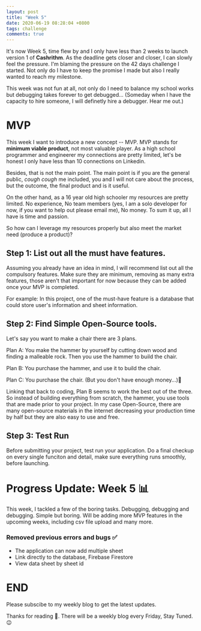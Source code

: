 ```yaml
---
layout: post
title: "Week 5"
date: 2020-06-19 08:28:04 +0800
tags: challenge
comments: true
---
```


It's now Week 5, time flew by and I only have less than 2 weeks to launch version 1 of **Cashrithm**. As the deadline gets closer and closer, I can slowly feel the pressure. I'm blaming the pressure on the 42 days challenge I started. Not only do I have to keep the promise I made but also I really wanted to reach my milestone.

This week was not fun at all, not only do I need to balance my school works but debugging takes forever to get debugged... (Someday when I have the capacity to hire someone, I will definetly hire a debugger. Hear me out.)

# MVP

This week I want to introduce a new concept -- MVP. MVP stands for **minimum viable product**, not most valuable player. As a high school programmer and engineerer my connections are pretty limited, let's be honest I only have less than 10 connections on Linkedin.

Besides, that is not the main point. The main point is if you are the general public, _cough cough_ me included, you and I will not care about the process, but the outcome, the final product and is it useful.

On the other hand, as a 16 year old high schooler my resources are pretty limited. No experience, No team members (yes, I am a solo developer for now, if you want to help out please email me), No money. To sum it up, all I have is time and passion.

So how can I leverage my resources properly but also meet the market need (produce a product)?

## Step 1: List out all the must have features.

Assuming you already have an idea in mind, I will recommend list out all the compulsory features. Make sure they are minimum, removing as many extra features, those aren't that important for now because they can be added once your MVP is completed.

For example:
In this project, one of the must-have feature is a database that could store user's information and sheet information.

## Step 2: Find Simple Open-Source tools.

Let's say you want to make a chair there are 3 plans.

Plan A: You make the hammer by yourself by cutting down wood and finding a malleable rock. Then you use the hammer to build the chair.

Plan B: You purchase the hammer, and use it to build the chair.

Plan C: You purchase the chair. (But you don't have enough money...)💸

Linking that back to coding, Plan B seems to work the best out of the three. So instead of building everything from scratch, the hammer, you use tools that are made prior to your project. In my case Open-Source, there are many open-source materials in the internet decreasing your production time by half but they are also easy to use and free.

## Step 3: Test Run

Before submitting your project, test run your application. Do a final checkup on every single funciton and detail, make sure everything runs smoothly, before launching.

# Progress Update: Week 5 📊

This week, I tackled a few of the boring tasks. Debugging, debugging and debugging. Simple but boring. Will be adding more MVP features in the upcoming weeks, including csv file upload and many more.

### Removed previous errors and bugs ✅

- The application can now add multiple sheet
- Link directly to the database, Firebase Firestore
- View data sheet by sheet id

# END

Please subscibe to my weekly blog to get the latest updates.

Thanks for reading 👀. There will be a weekly blog every Friday, Stay Tuned.😉
